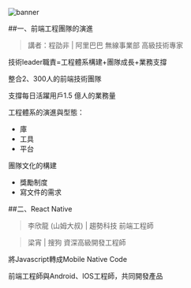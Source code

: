 ![banner](https://github.com/krmfla/research-lab/blob/master/images/Selection_030.jpg "modern web 2016")

##一、前端工程團隊的演進
>講者：程劭非 | 阿里巴巴 無線事業部 高級技術專家

技術leader職責=工程體系構建+團隊成長+業務支撐

整合2、300人的前端技術團隊

支撐每日活躍用戶1.5 億人的業務量

工程體系的演進與型態：
  * 庫
  * 工具
  * 平台
  
團隊文化的構建
  * 獎勵制度
  * 寫文件的需求

##二、React Native
>李欣龍 (山姆大叔) | 趨勢科技 前端工程師

>梁宵 | 搜狗 資深高級開發工程師

將Javascript轉成Mobile Native Code

前端工程師與Android、IOS工程師，共同開發產品
